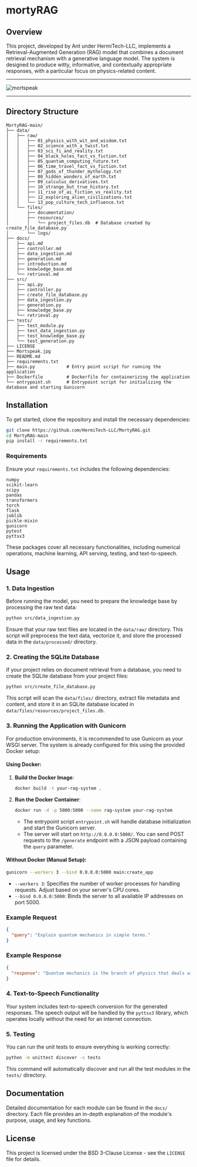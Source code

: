 # mortyRAG

## Overview

This project, developed by Ant under HermiTech-LLC, implements a Retrieval-Augmented Generation (RAG) model that combines a document retrieval mechanism with a generative language model. The system is designed to produce witty, informative, and contextually appropriate responses, with a particular focus on physics-related content.

___
![mortspeak](https://github.com/agreene90/MortyRAG/blob/main/Screenshot%20from%202024-08-19%2023-18-01.png)
___

## Directory Structure

```plaintext
MortyRAG-main/
├── data/
│   ├── raw/
│   │   ├── 01_physics_with_wit_and_wisdom.txt
│   │   ├── 02_science_with_a_twist.txt
│   │   ├── 03_sci_fi_and_reality.txt
│   │   ├── 04_black_holes_fact_vs_fiction.txt
│   │   ├── 05_quantum_computing_future.txt
│   │   ├── 06_time_travel_fact_vs_fiction.txt
│   │   ├── 07_gods_of_thunder_mythology.txt
│   │   ├── 08_hidden_wonders_of_earth.txt
│   │   ├── 09_calculus_derivatives.txt
│   │   ├── 10_strange_but_true_history.txt
│   │   ├── 11_rise_of_ai_fiction_vs_reality.txt
│   │   ├── 12_exploring_alien_civilizations.txt
│   │   └── 13_pop_culture_tech_influence.txt
│   └── files/
│       ├── documentation/
│       ├── resources/
│       │   └── project_files.db  # Database created by create_file_database.py
│       └── logs/
├── docs/
│   ├── api.md
│   ├── controller.md
│   ├── data_ingestion.md
│   ├── generation.md
│   ├── introduction.md
│   ├── knowledge_base.md
│   └── retrieval.md
├── src/
│   ├── api.py
│   ├── controller.py
│   ├── create_file_database.py
│   ├── data_ingestion.py
│   ├── generation.py
│   ├── knowledge_base.py
│   └── retrieval.py
├── tests/
│   ├── test_module.py
│   ├── test_data_ingestion.py
│   ├── test_knowledge_base.py
│   └── test_generation.py
├── LICENSE
├── Mortspeak.jpg
├── README.md
├── requirements.txt
├── main.py            # Entry point script for running the application
├── Dockerfile         # Dockerfile for containerizing the application
└── entrypoint.sh      # Entrypoint script for initializing the database and starting Gunicorn
```

## Installation

To get started, clone the repository and install the necessary dependencies:

```bash
git clone https://github.com/HermiTech-LLC/MortyRAG.git
cd MortyRAG-main
pip install -r requirements.txt
```

### Requirements

Ensure your `requirements.txt` includes the following dependencies:

```plaintext
numpy
scikit-learn
scipy
pandas
transformers
torch
flask
joblib
pickle-mixin
gunicorn
pytest
pyttsx3
```

These packages cover all necessary functionalities, including numerical operations, machine learning, API serving, testing, and text-to-speech.

## Usage

### 1. Data Ingestion

Before running the model, you need to prepare the knowledge base by processing the raw text data:

```bash
python src/data_ingestion.py
```

Ensure that your raw text files are located in the `data/raw/` directory. This script will preprocess the text data, vectorize it, and store the processed data in the `data/processed/` directory.

### 2. Creating the SQLite Database

If your project relies on document retrieval from a database, you need to create the SQLite database from your project files:

```bash
python src/create_file_database.py
```

This script will scan the `data/files/` directory, extract file metadata and content, and store it in an SQLite database located in `data/files/resources/project_files.db`.

### 3. Running the Application with Gunicorn

For production environments, it is recommended to use Gunicorn as your WSGI server. The system is already configured for this using the provided Docker setup:

#### **Using Docker:**

1. **Build the Docker Image**:
   ```bash
   docker build -t your-rag-system .
   ```

2. **Run the Docker Container**:
   ```bash
   docker run -d -p 5000:5000 --name rag-system your-rag-system
   ```

   - The entrypoint script `entrypoint.sh` will handle database initialization and start the Gunicorn server.
   - The server will start on `http://0.0.0.0:5000/`. You can send POST requests to the `/generate` endpoint with a JSON payload containing the `query` parameter.

#### **Without Docker (Manual Setup):**

```bash
gunicorn --workers 3 --bind 0.0.0.0:5000 main:create_app
```

- `--workers 3`: Specifies the number of worker processes for handling requests. Adjust based on your server's CPU cores.
- `--bind 0.0.0.0:5000`: Binds the server to all available IP addresses on port 5000.

### Example Request

```json
{
  "query": "Explain quantum mechanics in simple terms."
}
```

### Example Response

```json
{
  "response": "Quantum mechanics is the branch of physics that deals with the behavior of particles on a very small scale."
}
```

### 4. Text-to-Speech Functionality

Your system includes text-to-speech conversion for the generated responses. The speech output will be handled by the `pyttsx3` library, which operates locally without the need for an internet connection.

### 5. Testing

You can run the unit tests to ensure everything is working correctly:

```bash
python -m unittest discover -s tests
```

This command will automatically discover and run all the test modules in the `tests/` directory.

## Documentation

Detailed documentation for each module can be found in the `docs/` directory. Each file provides an in-depth explanation of the module's purpose, usage, and key functions.

## License

This project is licensed under the BSD 3-Clause License - see the `LICENSE` file for details.
